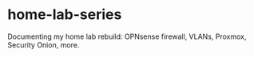 # home-lab-series
Documenting my home lab rebuild: OPNsense firewall, VLANs, Proxmox, Security Onion, more.

